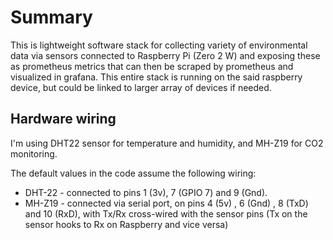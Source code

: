 # Summary

This is lightweight software stack for collecting variety of environmental data via sensors connected to Raspberry Pi (Zero 2 W) and exposing these as prometheus metrics that can then be scraped by prometheus and visualized in grafana. This entire stack is running on the said raspberry device, but could be linked to larger array of devices if needed.

## Hardware wiring

I'm using DHT22 sensor for temperature and humidity, and MH-Z19 for CO2 monitoring.

The default values in the code assume the following wiring:
* DHT-22 - connected to pins 1 (3v), 7 (GPIO 7) and 9 (Gnd).
* MH-Z19 - connected via serial port, on pins 4 (5v) , 6 (Gnd) , 8 (TxD) and 10 (RxD), with Tx/Rx cross-wired with the sensor pins (Tx on the sensor hooks to Rx on Raspberry and vice versa) 

